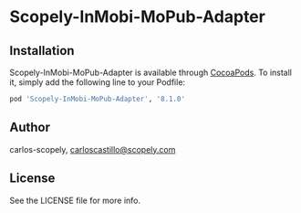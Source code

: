 # Scopely-InMobi-MoPub-Adapter


## Installation

Scopely-InMobi-MoPub-Adapter is available through [CocoaPods](https://cocoapods.org). To install
it, simply add the following line to your Podfile:

```ruby
pod 'Scopely-InMobi-MoPub-Adapter', '8.1.0'
```

## Author

carlos-scopely, carloscastillo@scopely.com

## License

See the LICENSE file for more info.
